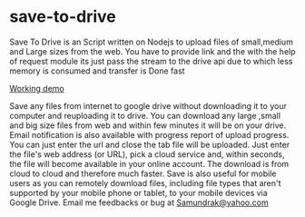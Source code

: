 # save-to-drive
Save To Drive is an Script written on Nodejs to upload files of small,medium and Large sizes from the web. You have to provide link and the with the help of request module its just pass the stream to the drive api due to which less memory is consumed and transfer is Done fast

[Working demo](http://savetodrive.me)

Save any files from internet to google drive without downloading it to your computer and reuploading it to drive.
You can download any large ,small and big size files from web and within few minutes it will be on your drive. Email notification is also available with progress report of upload progress. You can just enter the url and close the tab file will be uploaded. Just enter the file's web address (or URL), pick a cloud service and, within seconds, the file will become available in your online account. The download is from cloud to cloud and therefore much faster. Save is also useful for mobile users as you can remotely download files, including file types that aren't supported by your mobile phone or tablet, to your mobile devices via Google Drive. Email me feedbacks or bug at Samundrak@yahoo.com
